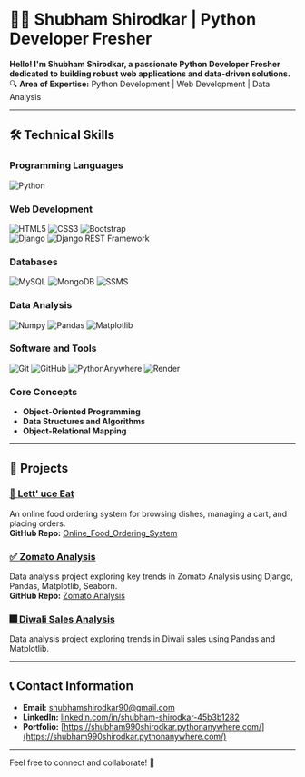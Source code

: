 # 👨‍💻 Shubham Shirodkar | Python Developer Fresher

**Hello! I'm Shubham Shirodkar, a passionate Python Developer Fresher dedicated to building robust web applications and data-driven solutions.**  
🔍 **Area of Expertise:** Python Development | Web Development | Data Analysis  

---

## 🛠️ **Technical Skills**  

### **Programming Languages**  
![Python](https://img.shields.io/badge/Python-%2314354C.svg?style=for-the-badge&logo=python&logoColor=white)

### **Web Development**  
![HTML5](https://img.shields.io/badge/HTML5-%23E34F26.svg?style=for-the-badge&logo=html5&logoColor=white)
![CSS3](https://img.shields.io/badge/CSS3-%231572B6.svg?style=for-the-badge&logo=css3&logoColor=white)
![Bootstrap](https://img.shields.io/badge/Bootstrap-%23563D7C.svg?style=for-the-badge&logo=bootstrap&logoColor=white)  
![Django](https://img.shields.io/badge/Django-%23092E20.svg?style=for-the-badge&logo=django&logoColor=white)
![Django REST Framework](https://img.shields.io/badge/DRF-%23092E20.svg?style=for-the-badge&logo=django&logoColor=white)

### **Databases**  
![MySQL](https://img.shields.io/badge/MySQL-%2300f.svg?style=for-the-badge&logo=mysql&logoColor=white)
![MongoDB](https://img.shields.io/badge/MongoDB-%234ea94b.svg?style=for-the-badge&logo=mongodb&logoColor=white)
![SSMS](https://img.shields.io/badge/SSMS-%235C2D91.svg?style=for-the-badge&logo=microsoftsqlserver&logoColor=white)

### **Data Analysis**  
![Numpy](https://img.shields.io/badge/Numpy-%23013243.svg?style=for-the-badge&logo=numpy&logoColor=white)
![Pandas](https://img.shields.io/badge/Pandas-%23150458.svg?style=for-the-badge&logo=pandas&logoColor=white)
![Matplotlib](https://img.shields.io/badge/Matplotlib-%233377AA.svg?style=for-the-badge&logo=matplotlib&logoColor=white)

### **Software and Tools**  
![Git](https://img.shields.io/badge/Git-%23F05033.svg?style=for-the-badge&logo=git&logoColor=white)
![GitHub](https://img.shields.io/badge/GitHub-%23181717.svg?style=for-the-badge&logo=github&logoColor=white)
![PythonAnywhere](https://img.shields.io/badge/PythonAnywhere-%2314354C.svg?style=for-the-badge&logo=python&logoColor=white)
![Render](https://img.shields.io/badge/Render-%2300D2FF.svg?style=for-the-badge&logo=render&logoColor=white)

### **Core Concepts**  
- **Object-Oriented Programming**  
- **Data Structures and Algorithms**  
- **Object-Relational Mapping**  

---

## 🚀 **Projects**  

### [🍴 Lett' uce Eat](https://shubham373shirodkar.pythonanywhere.com/)  
An online food ordering system for browsing dishes, managing a cart, and placing orders.  
**GitHub Repo:** [Online_Food_Ordering_System](https://github.com/Shirodkar-Shubham-GitHub/Online_Food_Ordering_System)  

### [✅ Zomato Analysis](https://shubhamshirodkar990.pythonanywhere.com/)  
Data analysis project exploring key trends in Zomato Analysis using Django, Pandas, Matplotlib, Seaborn.  
**GitHub Repo:** [Zomato Analysis](https://github.com/Shirodkar-Shubham-GitHub/Zomato_Analysis)  

### [🎆 Diwali Sales Analysis](https://github.com/Shirodkar-Shubham-GitHub/Diwali_Sales_Analysis)  
Data analysis project exploring trends in Diwali sales using Pandas and Matplotlib.  

---

## 📞 **Contact Information**  

- **Email:** [shubhamshirodkar90@gmail.com](mailto:shubhamshirodkar90@gmail.com)  
- **LinkedIn:** [linkedin.com/in/shubham-shirodkar-45b3b1282](http://www.linkedin.com/in/shubham-shirodkar-45b3b1282/)  
- **Portfolio:** [https://shubham990shirodkar.pythonanywhere.com/](https://shubham990shirodkar.pythonanywhere.com/)  

---

Feel free to connect and collaborate! 🚀  
